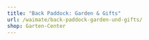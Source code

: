 ```yaml
---
title: "Back Paddock: Garden & Gifts"
url: /waimate/back-paddock-garden-und-gifts/
shop: Garten-Center
---
```

